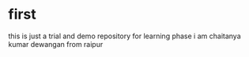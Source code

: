# first
this is just a trial and demo repository for learning phase
i am chaitanya kumar dewangan 
from raipur
